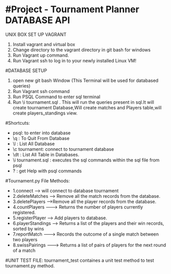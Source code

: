#Project - Tournament Planner DATABASE API
================================

UNIX BOX SET UP VAGRANT

1. Install vagrant and virtual box
2. Change directory to the vagrant directory in git bash for windows
3. Run Vagrant up command.
4. Run Vagrant ssh to log in to your newly installed Linux VM!

#DATABASE SETUP
1. open new git bash Window (This Terminal will be used for databased queries)
2. Run Vagrant ssh command
3. Run PSQL Command to enter sql terminal
4. Run \i tournament.sql . This will run the queries present in sql.It will create tournament Database,Will create matches and Players table,will create players_standings view.

#Shortcuts:
* psql: to enter into database
* \q : To Quit From Database    
* \l : List All Database     
* \c tournament: connect to tournament database       
* \dt : List All Table in Databases.
* \i tournament.sql :  executes the sql commands within the sql file from psql
* \? : get Help with psql commands

#Tournament.py File Methods:
* 1.connect --> will connect to database tournament
* 2.deleteMatches --> Remove all the match records from the database.
* 3.deletePlayers -->Remove all the player records from the database.
* 4.countPlayers ---> Returns the number of players currently registered.
* 5.registerPlayer --> Add players to database.
* 6.playerStandings --> Returns a list of the players and their win records, sorted by wins
* 7.reportMatch ---> Records the outcome of a single match between two players
* 8.swissPairings ---> Returns a list of pairs of players for the next round of a match

#UNIT TEST FILE: 
tournament_test containes a unit test method to test tournament.py method.